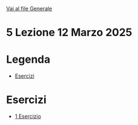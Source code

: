 [Vai al file Generale](../../readme.md)

# 5 Lezione 12 Marzo 2025

# Legenda

- [Esercizi](#esercizi)

# Esercizi

- [1 Esercizio](Esercizi/1_Esercizio)